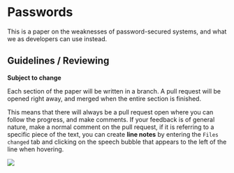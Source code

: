 # Passwords

This is a paper on the weaknesses of password-secured systems, and what we as developers can use
instead.

## Guidelines / Reviewing

**Subject to change**

Each section of the paper will be written in a branch. A pull request will be opened right away, and
merged when the entire section is finished.

This means that there will always be a pull request open where you can follow the progress, and make
comments. If your feedback is of general nature, make a normal comment on the pull request, if it is
referring to a specific piece of the text, you can create **line notes** by entering the `Files
changed` tab and clicking on the speech bubble that appears to the left of the line when hovering.

![](https://github.global.ssl.fastly.net/images/modules/commit/commit_comment_tip.gif)
